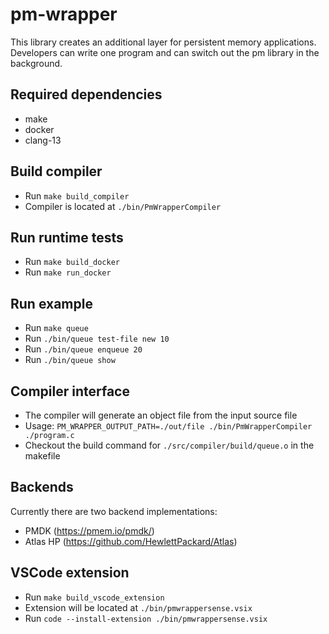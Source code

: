 # pm-wrapper

This library creates an additional layer for persistent memory applications.
Developers can write one program and can switch out the pm library in the background.

## Required dependencies
- make
- docker
- clang-13

## Build compiler
- Run `make build_compiler`
- Compiler is located at `./bin/PmWrapperCompiler`

## Run runtime tests
- Run `make build_docker`
- Run `make run_docker`

## Run example
- Run `make queue`
- Run `./bin/queue test-file new 10`
- Run `./bin/queue enqueue 20`
- Run `./bin/queue show`

## Compiler interface
- The compiler will generate an object file from the input source file
- Usage: `PM_WRAPPER_OUTPUT_PATH=./out/file ./bin/PmWrapperCompiler ./program.c`
- Checkout the build command for `./src/compiler/build/queue.o` in the makefile

## Backends
Currently there are two backend implementations:
- PMDK (https://pmem.io/pmdk/)
- Atlas HP (https://github.com/HewlettPackard/Atlas)

## VSCode extension
- Run `make build_vscode_extension`
- Extension will be located at `./bin/pmwrappersense.vsix`
- Run `code --install-extension ./bin/pmwrappersense.vsix`



